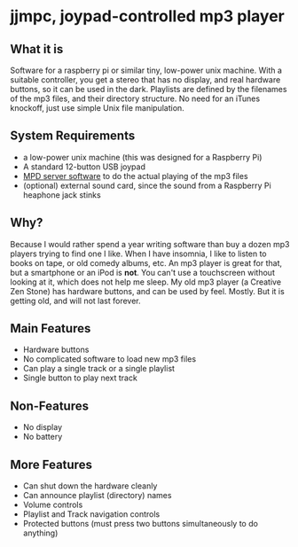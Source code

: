# jjmpc, joypad-controlled mp3 player
## What it is
Software for a raspberry pi or similar tiny, low-power unix machine. With a suitable controller, you get a stereo that has no display, and real hardware buttons, so it can be used in the dark. Playlists are defined by the filenames of the mp3 files, and their directory structure. No need for an iTunes knockoff, just use simple Unix file manipulation.
## System Requirements
* a low-power unix machine (this was designed for a Raspberry Pi)
* A standard 12-button USB joypad
* [MPD server software](https://www.musicpd.org/) to do the actual playing of the mp3 files
* (optional) external sound card, since the sound from a Raspberry Pi heaphone jack stinks
## Why?
Because I would rather spend a year writing software than buy a dozen mp3 players trying to find one I like. When I have insomnia, I like to listen to books on tape, or old comedy albums, etc. An mp3 player is great for that, but a smartphone or an iPod is **not**. You can't use a touchscreen without looking at it, which does not help me sleep. My old mp3 player (a Creative Zen Stone) has hardware buttons, and can be used by feel. Mostly. But it is getting old, and will not last forever.
## Main Features
* Hardware buttons
* No complicated software to load new mp3 files
* Can play a single track or a single playlist
* Single button to play next track
## Non-Features
* No display
* No battery
## More Features
* Can shut down the hardware cleanly
* Can announce playlist (directory) names
* Volume controls
* Playlist and Track navigation controls
* Protected buttons (must press two buttons simultaneously to do anything)
